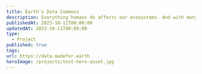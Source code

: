 ```yaml
---
title: Earth's Data Commons
description: Everything humans do affects our ecosystems. And with many of the Earth's systems at tipping points, there must be accessibility and modernization of climate data platforms.
publishedAt: 2023-10-11T00:00:00
updatedAt: 2023-10-11T00:00:00
type:
  - Project
published: true
tags: 
url: https://data.madefor.earth
heroImage: /projects/test-hero-asset.jpg
---
```

